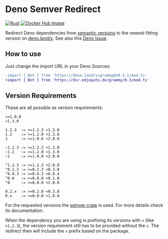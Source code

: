 # Deno Semver Redirect

[![Rust](https://github.com/EdJoPaTo/deno-semver-redirect/actions/workflows/rust.yml/badge.svg)](https://github.com/EdJoPaTo/deno-semver-redirect/actions/workflows/rust.yml)
[![Docker Hub Image](https://img.shields.io/docker/image-size/edjopato/deno-semver-redirect)](https://hub.docker.com/r/edjopato/deno-semver-redirect)

Redirect Deno dependencies from [semantic versions](https://semver.org/) to the newest fitting version on [deno.land/x](https://deno.land/x).
See also this [Deno Issue](https://github.com/denoland/deno_website2/issues/606).

## How to use

Just change the import URL in your Deno Sources:

```diff
-import { Bot } from 'https://deno.land/x/grammy@v0.3.1/mod.ts'
+import { Bot } from 'https://dsr.edjopato.de/grammy/0.3/mod.ts'
```

## Version Requirements

These are all possible as version requirements:

```plaintext
>=1.0.0
<1.3.0

1.2.3  := >=1.2.3 <1.3.0
1.2    := >=1.2.0 <1.3.0
1      := >=1.0.0 <2.0.0

~1.2.3 := >=1.2.3 <1.3.0
~1.2   := >=1.2.0 <1.3.0
~1     := >=1.0.0 <2.0.0

^1.2.3 := >=1.2.3 <2.0.0
^0.2.3 := >=0.2.3 <0.3.0
^0.0.3 := >=0.0.3 <0.0.4
^0.0   := >=0.0.0 <0.1.0
^0     := >=0.0.0 <1.0.0

0.2.x  := >=0.2.0 <0.3.0
0.x    := >=0.0.0 <1.0.0
```

For the requested versions the [semver crate](https://crates.io/crates/semver) is used.
For more details check its documentation.

When the dependency you are using is prefixing its versions with `v` (like `v1.2.3`), the version requirement still has to be provided without the `v`.
The redirect then will include the `v` prefix based on the package.
